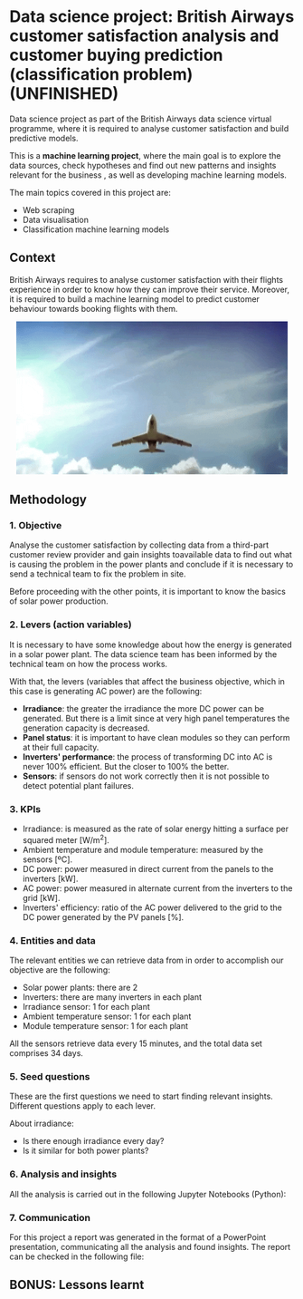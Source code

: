 # Data science project: British Airways customer satisfaction analysis and customer buying prediction (classification problem) (UNFINISHED)
Data science project as part of the British Airways data science virtual programme, where it is required to analyse customer satisfaction and build predictive models.

This is a **machine learning project**, where the main goal is to explore the data sources, check hypotheses and find out new patterns and insights relevant for the business , as well as developing machine learning models.

The main topics covered in this project are:

- Web scraping
- Data visualisation
- Classification machine learning models

## Context
British Airways requires to analyse customer satisfaction with their flights experience in order to know how they can improve their service. Moreover, it is required to build a machine learning model to predict customer behaviour towards booking flights with them.

<p align="center">
  <img width="480" height="270" src="https://github.com/luis-cj/data-science-british-airways/blob/main/images/airplane-gif.gif">
</p>


## Methodology

### 1. Objective
Analyse the customer satisfaction by collecting data from a third-part customer review provider and gain insights toavailable data to find out what is causing the problem in the power plants and conclude if it is necessary to send a technical team to fix the problem in site.

Before proceeding with the other points, it is important to know the basics of solar power production. 

### 2. Levers (action variables)
It is necessary to have some knowledge about how the energy is generated in a solar power plant. The data science team has been informed by the technical team on how the process works. 

With that, the levers (variables that affect the business objective, which in this case is generating AC power) are the following:

- **Irradiance**: the greater the irradiance the more DC power can be generated. But there is a limit since at very high panel temperatures the generation capacity is decreased.
- **Panel status**: it is important to have clean modules so they can perform at their full capacity.
- **Inverters' performance**: the process of transforming DC into AC is never 100% efficient. But the closer to 100% the better.
- **Sensors**: if sensors do not work correctly then it is not possible to detect potential plant failures.

### 3. KPIs
- Irradiance: is measured as the rate of solar energy hitting a surface per squared meter [W/m<sup>2</sup>].
- Ambient temperature and module temperature: measured by the sensors [ºC].
- DC power: power measured in direct current from the panels to the inverters [kW].
- AC power: power measured in alternate current from the inverters to the grid [kW].
- Inverters' efficiency: ratio of the AC power delivered to the grid to the DC power generated by the PV panels [%].

### 4. Entities and data
The relevant entities we can retrieve data from in order to accomplish our objective are the following:

- Solar power plants: there are 2
- Inverters: there are many inverters in each plant
- Irradiance sensor: 1 for each plant
- Ambient temperature sensor: 1 for each plant
- Module temperature sensor: 1 for each plant

All the sensors retrieve data every 15 minutes, and the total data set comprises 34 days.

### 5. Seed questions
These are the first questions we need to start finding relevant insights. Different questions apply to each lever.

About irradiance:

- Is there enough irradiance every day?
- Is it similar for both power plants?


### 6. Analysis and insights
All the analysis is carried out in the following Jupyter Notebooks (Python):


### 7. Communication
For this project a report was generated in the format of a PowerPoint presentation, communicating all the analysis and found insights.
The report can be checked in the following file:


## BONUS: Lessons learnt


